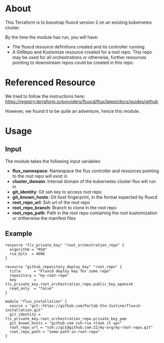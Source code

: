 # About

This Terraform is to boostrap fluxcd version 2 on an existing kubernetes cluster.

By the time the module has run, you will have:
- The fluxcd resource definitions created and its controller running
- A GitRepo and Kustomize resource created for a root repo. This repo may be used for all orchestrations or otherwise, further resources pointing to downstream repos could be created in this repo.

# Referenced Resource

We tried to follow the instructions here: https://registry.terraform.io/providers/fluxcd/flux/latest/docs/guides/github

However, we found it to be quite an adventure, hence this module.

# Usage

## Input

The module takes the following input variables:

- **flux_namespace**: Namespace the flux controller and resources pointing to the root repo will exist in
- **cluster_domain**: Internal domain of the kubernetes cluster flux will run in
- **git_identity**: Git ssh key to access root repo
- **git_known_hosts**: Git host fingerprint, in the format expected by fluxcd
- **root_repo_url**: Ssh url of the root repo
- **root_repo_branch**: Branch to clone in the root repo
- **root_repo_path**: Path in the root repo containing the root kustomization or ortherwise the manifest files

## Example

```
resource "tls_private_key" "root_orchestration_repo" {
  algorithm = "RSA"
  rsa_bits  = 4096
}

resource "github_repository_deploy_key" "root_repo" {
  title      = "Fluxcd deploy key for some repo"
  repository = "my-root-repo"
  key        = tls_private_key.root_orchestration_repo.public_key_openssh
  read_only  = "false"
}

module "flux_installation" {
  source = "git::https://github.com/Ferlab-Ste-Justine/fluxcd-installation.git"
  git_identity = tls_private_key.root_orchestration_repo.private_key_pem
  git_known_hosts = "github.com ssh-rsa <look it up>"
  root_repo_url = "ssh://git@github.com:22/my-org/my-root-repo.git"
  root_repo_path = "some-path-in-root-repo"
}
```